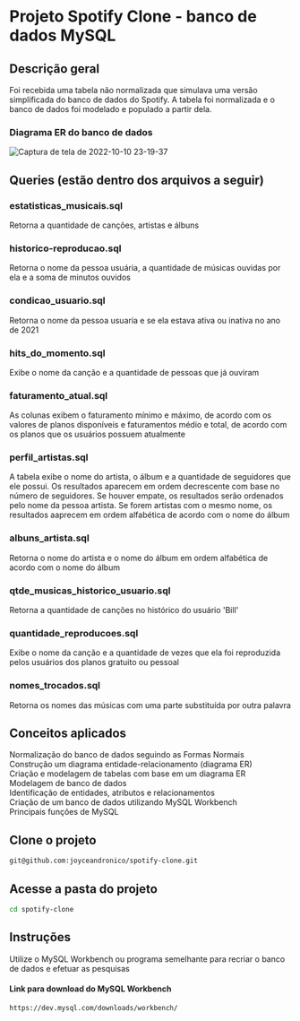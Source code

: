 # Projeto Spotify Clone - banco de dados MySQL

## Descrição geral

Foi recebida uma tabela não normalizada que simulava uma versão simplificada do banco de dados do Spotify. A tabela foi normalizada e o banco de dados foi modelado e populado a partir dela.

### Diagrama ER do banco de dados 


![Captura de tela de 2022-10-10 23-19-37](https://user-images.githubusercontent.com/74635536/194982525-81120bcf-ea1c-48f5-be5d-2325ce2fa23c.png)


## Queries (estão dentro dos arquivos a seguir)

### estatisticas_musicais.sql<br>

Retorna a quantidade de canções, artistas e álbuns<br>

### historico-reproducao.sql <br>

Retorna o nome da pessoa usuária, a quantidade de músicas ouvidas por ela e a soma de minutos ouvidos<br>

### condicao_usuario.sql <br>

Retorna o nome da pessoa usuaria e se ela estava ativa ou inativa no ano de 2021 <br>

### hits_do_momento.sql<br>

Exibe o nome da canção e a quantidade de pessoas que já ouviram<br>

### faturamento_atual.sql <br>

As colunas exibem o faturamento mínimo e máximo, de acordo com os valores de planos disponíveis e faturamentos médio e total, de acordo com os planos que os usuários possuem atualmente<br>

### perfil_artistas.sql <br>

A tabela exibe o nome do artista, o álbum e a quantidade de seguidores que ele possui. Os resultados aparecem em ordem decrescente com base no número de seguidores. Se houver empate, os resultados serão ordenados pelo nome da pessoa artista. Se forem artistas com o mesmo nome, os resultados aaprecem em ordem alfabética de acordo com o nome do álbum<br>

### albuns_artista.sql<br>

Retorna o nome do artista e o nome do álbum em ordem alfabética de acordo com o nome do álbum<br>

### qtde_musicas_historico_usuario.sql<br> 

Retorna a quantidade de canções no histórico do usuário 'Bill'<br>

### quantidade_reproducoes.sql<br> 

Exibe o nome da canção e a quantidade de vezes que ela foi reproduzida pelos usuários dos planos gratuito ou pessoal<br>

### nomes_trocados.sql<br>

Retorna os nomes das músicas com uma parte substituída por outra palavra<br>


## Conceitos aplicados

Normalização do banco de dados seguindo as Formas Normais<br>
Construção um diagrama entidade-relacionamento (diagrama ER)<br>
Criação e modelagem de tabelas com base em um diagrama ER<br>
Modelagem de banco de dados<br>
Identificação de entidades, atributos e relacionamentos<br>
Criação de um banco de dados utilizando MySQL Workbench<br>
Principais funções de MySQL<br>


## Clone o projeto

```bash
git@github.com:joyceandronico/spotify-clone.git
```

## Acesse a pasta do projeto

```bash
cd spotify-clone
```
## Instruções

Utilize o MySQL Workbench ou programa semelhante para recriar o banco de dados e efetuar as pesquisas


#### Link para download do MySQL Workbench

```bash
https://dev.mysql.com/downloads/workbench/
```



